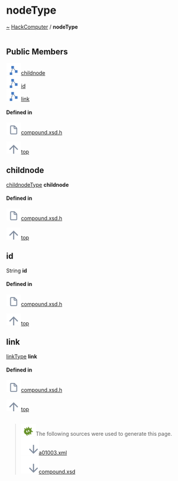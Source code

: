 <a id="nodetype"></a>
<h1>nodeType</h1>
<a id="a01003"></a>
<a href="https://github.com/CharlesCarley/HackComputer#~">~</a>
<a href="index.md#index">HackComputer</a>
<span class="inline-text">/</span>
<span class="bold-text"><b>nodeType</b></span>
<br/>
<br/>
<a id="public-members"></a>
<h2>Public Members</h2>
<span class="icon-list-item"><a href="#childnode" class="icon-list-item"><img src="../images/class.svg" class="icon-list-item"/><span class="icon-list-item">childnode</span>
</a>
</span>
<br/>
<span class="icon-list-item"><a href="#id" class="icon-list-item"><img src="../images/class.svg" class="icon-list-item"/><span class="icon-list-item">id</span>
</a>
</span>
<br/>
<span class="icon-list-item"><a href="#link" class="icon-list-item"><img src="../images/class.svg" class="icon-list-item"/><span class="icon-list-item">link</span>
</a>
</span>
<br/>
<a id="defined-in"></a>
<h4>Defined in</h4>
<span class="icon-list-item"><a href="https://github.com/CharlesCarley/HackComputer/blob/master/build/xml/compound.xsd.h#L240" class="icon-list-item"><img src="../images/file.svg" class="icon-list-item"/><span class="icon-list-item">compound.xsd.h</span>
</a>
</span>
<br/>
<br/>
<span class="icon-list-item"><a href="#nodetype" class="icon-list-item"><img src="../images/jumpToTop.svg" class="icon-list-item"/><span class="icon-list-item">top</span>
</a>
</span>
<a id="childnode"></a>
<h2>childnode</h2>
<a href="a01007.md#childnodetype">childnodeType</a>
<span class="bold-text"><b>childnode</b></span>
<br/>
<a id="defined-in"></a>
<h4>Defined in</h4>
<span class="icon-list-item"><a href="https://github.com/CharlesCarley/HackComputer/blob/master/build/xml/compound.xsd.h#L245" class="icon-list-item"><img src="../images/file.svg" class="icon-list-item"/><span class="icon-list-item">compound.xsd.h</span>
</a>
</span>
<br/>
<br/>
<span class="icon-list-item"><a href="#nodetype" class="icon-list-item"><img src="../images/jumpToTop.svg" class="icon-list-item"/><span class="icon-list-item">top</span>
</a>
</span>
<br/>
<a id="id"></a>
<h2>id</h2>
<span class="inline-text">String</span>
<span class="bold-text"><b>id</b></span>
<br/>
<a id="defined-in"></a>
<h4>Defined in</h4>
<span class="icon-list-item"><a href="https://github.com/CharlesCarley/HackComputer/blob/master/build/xml/compound.xsd.h#L247" class="icon-list-item"><img src="../images/file.svg" class="icon-list-item"/><span class="icon-list-item">compound.xsd.h</span>
</a>
</span>
<br/>
<br/>
<span class="icon-list-item"><a href="#nodetype" class="icon-list-item"><img src="../images/jumpToTop.svg" class="icon-list-item"/><span class="icon-list-item">top</span>
</a>
</span>
<br/>
<a id="link"></a>
<h2>link</h2>
<a href="a01011.md#linktype">linkType</a>
<span class="bold-text"><b>link</b></span>
<br/>
<a id="defined-in"></a>
<h4>Defined in</h4>
<span class="icon-list-item"><a href="https://github.com/CharlesCarley/HackComputer/blob/master/build/xml/compound.xsd.h#L244" class="icon-list-item"><img src="../images/file.svg" class="icon-list-item"/><span class="icon-list-item">compound.xsd.h</span>
</a>
</span>
<br/>
<br/>
<span class="icon-list-item"><a href="#nodetype" class="icon-list-item"><img src="../images/jumpToTop.svg" class="icon-list-item"/><span class="icon-list-item">top</span>
</a>
</span>
<br/>
<br/>
<blockquote>
<img src="../images/debug.svg"/><span class="inline-text">The following sources were used to generate this page.</span>
<br/>
<span class="icon-list-item"><a href="../xml/a01003.xml#L1" class="icon-list-item"><img src="../images/lookInside.svg" class="icon-list-item"/><span class="icon-list-item">a01003.xml</span>
</a>
</span>
<br/>
<span class="icon-list-item"><a href="../xml/compound.xsd#L1" class="icon-list-item"><img src="../images/lookInside.svg" class="icon-list-item"/><span class="icon-list-item">compound.xsd</span>
</a>
</span>
</blockquote>
</div>
</div>
</body>
</html>

